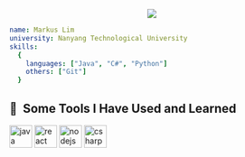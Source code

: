 <p align="center">
  <img src="https://capsule-render.vercel.app/api?text=Welcome to my Github!🌱&animation=fadeIn&type=waving&color=gradient&height=100"/>
</p>

```yaml
name: Markus Lim 
university: Nanyang Technological University 
skills: 
  {
    languages: ["Java", "C#", "Python"]
    others: ["Git"]
  }
```
<h2> 🚀 &nbsp;Some Tools I Have Used and Learned</h2>
<p align="left">
  <img src="https://cdn.jsdelivr.net/gh/devicons/devicon/icons/java/java-original.svg" alt="java" width="40" height="40"/>
  <img src="https://cdn.jsdelivr.net/gh/devicons/devicon/icons/python/python-original.svg" alt="react" width="40" height="40"/>
  <img src="https://cdn.jsdelivr.net/gh/devicons/devicon/icons/nodejs/nodejs-original.svg" alt="nodejs" width="40" height="40"/>
  <img src="https://cdn.jsdelivr.net/npm/simple-icons@3.13.0/icons/csharp.svg" alt="csharp" width="40" height="40"/>
</p>
<!--
**mcxpm/mcxpm** is a ✨ _special_ ✨ repository because its `README.md` (this file) appears on your GitHub profile.

Here are some ideas to get you started:

- 🔭 I’m currently working on ...
- 🌱 I’m currently learning ...
- 👯 I’m looking to collaborate on ...
- 🤔 I’m looking for help with ...
- 💬 Ask me about ...
- 📫 How to reach me: ...
- 😄 Pronouns: ...
- ⚡ Fun fact: ...
-->

